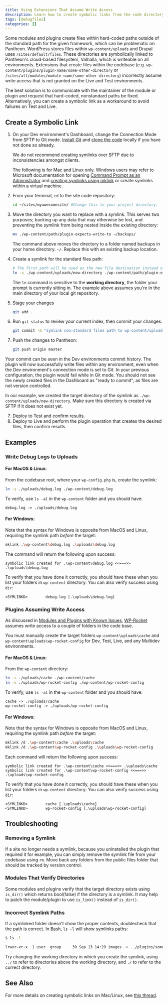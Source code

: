 ```yaml
---
title: Using Extensions That Assume Write Access
description: Learn how to create symbolic links from the code directory to a file.
tags: [debugfiles]
categories: []
---
```

Some modules and plugins create files within hard-coded paths outside of the standard path for the given framework, which can be problematic on Pantheon. WordPress stores files within `wp-content/uploads` and Drupal uses `/sites/default/files`. These directories are symbolically linked to Pantheon's cloud-based filesystem, Valhalla, which is writeable on all environments. Extensions that create files within the codebase (e.g. `wp-content/plugins/plugin-name/some-other-directory` or `/sites/all/modules/module-name/some-other-directory`) incorrectly assume write access that is not granted on the Live and Test environments.

The best solution is to communicate with the maintainer of the module or plugin and request that hard-coded, nonstandard paths be fixed. Alternatively, you can create a symbolic link as a workaround to avoid failures on Test and Live.

## Create a Symbolic Link

1. On your Dev environment's Dashboard, change the Connection Mode from SFTP to Git mode. [Install Git](/docs/git/#install-git) and [clone the code](/docs/git/#clone-your-site-codebase) locally if you have not done so already.

    <Alert title="Note" type="info">

    We do not recommend creating symlinks over SFTP due to inconsistencies amongst clients.

    The following is for Mac and Linux only. Windows users may refer to Microsoft documentation for opening [Command Prompt as an Administrator](https://technet.microsoft.com/en-us/library/cc947813(v=ws.10).aspx) and [creating symlinks using mklink](https://technet.microsoft.com/en-us/library/cc753194.aspx) or create symlinks within a virtual machine.

    </Alert>

2. From your terminal, `cd` to the site code repository:

    ```bash
    cd ~/sites/myawesomesite/ #Change this to your project directory.
    ```

3. Move the directory you want to replace with a symlink. This serves two purposes; backing up any data that may otherwise be lost, and preventing the symlink from being nested inside the existing directory:

    ```bash
    mv ./wp-content/path/plugin-expects-write-to ~/backups/
    ```

    The command above moves the directory to a folder named backups in your home directory. `~/`. Replace this with an existing backup location.

4. Create a symlink for the standard files path:

    ```bash
    # The first path will be used as the new file destination instead of whatever path the plugin assumed write access to
    ln -s ./wp-content/uploads/new-directory ./wp-content/path/plugin-expects-to-write-to
    ```

    <Alert title="Note" type="info">

    The `ln` command is sensitive to the **working directory**, the folder your prompt is currently sitting in. The example above assumes you're in the main directory of your local git repository.

    </Alert>

5. Stage your changes

    ```bash
    git add .
    ```

6. Run `git status` to review your current index, then commit your changes:

    ```bash
    git commit -m "symlink non-standard files path to wp-content/uploads"
    ```

7. Push the changes to Pantheon:

    ```bash
    git push origin master
    ```

 Your commit can be seen in the Dev environments commit history. The plugin will now successfully write files within any environment, even when the Dev environment's connection mode is set to Git. In your previous configuration, the plugin would fail while in Git mode. You should not see the newly created files in the Dashboard as "ready to commit", as files are not version controlled.

  <Alert title="Note" type="info">

  In our example, we created the target directory of the symlink as `./wp-content/uploads/new-directory`. Make sure this directory is created via SFTP if it does not exist yet.

  </Alert>

7. Deploy to Test and confirm results.
8. Deploy to Live and perform the plugin operation that creates the desired files, then confirm results.

## Examples

### Write Debug Logs to Uploads

#### For MacOS & Linux:

From the codebase root, where your `wp-config.php` is, create the symlink:

```bash
ln -s ./uploads/debug.log ./wp-content/debug.log
```

To verify, use `ls -al` in the `wp-content` folder and you should have:

```nohighlight
debug.log -> ./uploads/debug.log
```

#### For Windows:
Note that the syntax for Windows is opposite from MacOS and Linux, requiring the symlink path *before* the target:

```bash
mklink .\wp-content\debug.log .\uploads\debug.log
```

The command will return the following upon success:

```nohighlight
symbolic link created for .\wp-content\debug.log <<===>> .\uploads\debug.log
```

To verify that you have done it correctly, you should have these when you list your folders in `wp-content` directory:
You can also verify success using `dir`:

```nohighlight
<SYMLINKD>        debug.log [.\uploads\debug.log]
```

### Plugins Assuming Write Access

As discussed in [Modules and Plugins with Known Issues](/docs/modules-plugins-known-issues/), [WP-Rocket](https://wp-rocket.me/) assumes write access to a couple of folders in the code base.

<Alert title="Note" type="info">

You must manually create the target folders `wp-content\uploads\cache` and `wp-content\uploads\wp-rocket-config` for Dev, Test, Live, and any Multidev environments.

</Alert>

#### For MacOS & Linux:
From the `wp-content` directory:

```bash
ln -s ./uploads/cache ./wp-content/cache
ln -s ./uploads/wp-rocket-config ./wp-content/wp-rocket-config
```


To verify, use `ls -al` in the `wp-content` folder and you should have:

```
cache -> ./uploads/cache
wp-rocket-config -> ./uploads/wp-rocket-config
```

#### For Windows:
Note that the syntax for Windows is opposite from MacOS and Linux, requiring the symlink path *before* the target:

```bash
mklink /d .\wp-content\cache .\uploads\cache
mklink /d .\wp-content\wp-rocket-config .\uploads\wp-rocket-config
```

Each command will return the following upon success:

```
symbolic link created for .\wp-content\cache <<===>> .\uploads\cache
symbolic link created for .\wp-content\wp-rocket-config <<===>> .\uploads\wp-rocket-config
```

To verify that you have done it correctly, you should have these when you list your folders in `wp-content` directory:
You can also verify success using `dir`:

```
<SYMLINKD>        cache [.\uploads\cache]
<SYMLINKD>        wp-rocket-config [.\uploads\wp-rocket-config]
```

## Troubleshooting

### Removing a Symlink

If a site no longer needs a symlink, because you uninstalled the plugin that required it for example, you can simply remove the symlink file from your codebase using `rm`. Move back any folders from the public files folder that should be tracked by version control.

### Modules That Verify Directories

Some modules and plugins verify that the target directory exists using `is_dir()` which returns bool(false) if the directory is a symlink. It may help to patch the module/plugin to use `is_link()` instead of `is_dir()`.

### Incorrect Symlink Paths

If a symlinked folder doesn't show the proper contents, doublecheck that the path is correct. In Bash, `ls -l` will show symlinks paths:

```bash
$ ls -l

lrwxr-xr-x  1 user  group     39 Sep 13 14:29 images -> ../plugins/some-plugin/images/
```

Try changing the working directory in which you create the symlink, using `../` to refer to directories above the working directory, and `./` to refer to the currect directory.

## See Also
For more details on creating symbolic links on Mac/Linux, see [this thread](https://apple.stackexchange.com/questions/115646/how-can-i-create-a-symbolic-link-in-terminal).
